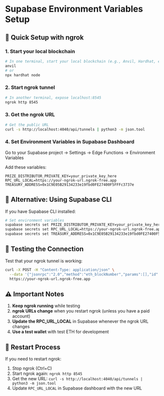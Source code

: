 # Supabase Environment Variables Setup

## 🚀 Quick Setup with ngrok

### 1. Start your local blockchain
```bash
# In one terminal, start your local blockchain (e.g., Anvil, Hardhat, etc.)
anvil
# or
npx hardhat node
```

### 2. Start ngrok tunnel
```bash
# In another terminal, expose localhost:8545
ngrok http 8545
```

### 3. Get the ngrok URL
```bash
# Get the public URL
curl -s http://localhost:4040/api/tunnels | python3 -m json.tool
```

### 4. Set Environment Variables in Supabase Dashboard

Go to your Supabase project → Settings → Edge Functions → Environment Variables

Add these variables:

```
PRIZE_DISTRIBUTOR_PRIVATE_KEY=your_private_key_here
RPC_URL_LOCAL=https://your-ngrok-url.ngrok-free.app
TREASURY_ADDRESS=0x1C9E05B29134233e19fbd0FE27400F5FFFc3737e
```

## 🔧 Alternative: Using Supabase CLI

If you have Supabase CLI installed:

```bash
# Set environment variables
supabase secrets set PRIZE_DISTRIBUTOR_PRIVATE_KEY=your_private_key_here
supabase secrets set RPC_URL_LOCAL=https://your-ngrok-url.ngrok-free.app
supabase secrets set TREASURY_ADDRESS=0x1C9E05B29134233e19fbd0FE27400F5FFFc3737e
```

## 🧪 Testing the Connection

Test that your ngrok tunnel is working:

```bash
curl -X POST -H "Content-Type: application/json" \
  --data '{"jsonrpc":"2.0","method":"eth_blockNumber","params":[],"id":1}' \
  https://your-ngrok-url.ngrok-free.app
```

## ⚠️ Important Notes

1. **Keep ngrok running** while testing
2. **ngrok URLs change** when you restart ngrok (unless you have a paid account)
3. **Update the RPC_URL_LOCAL** in Supabase whenever the ngrok URL changes
4. **Use a test wallet** with test ETH for development

## 🔄 Restart Process

If you need to restart ngrok:

1. Stop ngrok (Ctrl+C)
2. Start ngrok again: `ngrok http 8545`
3. Get the new URL: `curl -s http://localhost:4040/api/tunnels | python3 -m json.tool`
4. Update `RPC_URL_LOCAL` in Supabase dashboard with the new URL
